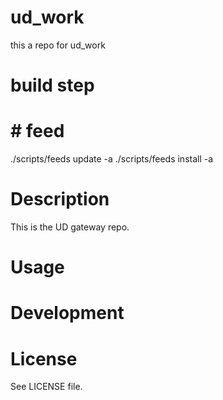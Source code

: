 

# ud_work
this a repo for ud_work

# build step

# # feed
./scripts/feeds update -a
./scripts/feeds install -a

# Description
This is the UD gateway repo.
# Usage

# Development

# License
See LICENSE file.
